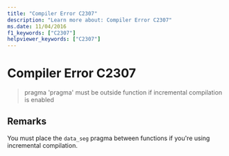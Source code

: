 ```yaml
---
title: "Compiler Error C2307"
description: "Learn more about: Compiler Error C2307"
ms.date: 11/04/2016
f1_keywords: ["C2307"]
helpviewer_keywords: ["C2307"]
---
```

# Compiler Error C2307

> pragma 'pragma' must be outside function if incremental compilation is enabled

## Remarks

You must place the `data_seg` pragma between functions if you're using incremental compilation.
